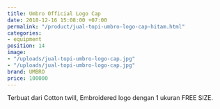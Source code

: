 ```yaml
---
title: Umbro Official Logo Cap
date: 2018-12-16 15:08:00 +07:00
permalink: "/product/jual-topi-umbro-logo-cap-hitam.html"
categories:
- equipment
position: 14
image:
- "/uploads/jual-topi-umbro-logo-cap.jpg"
- "/uploads/jual-topi-umbro-logo-cap.jpg"
brand: UMBRO
price: 100000
---
```


Terbuat dari Cotton twill, Embroidered logo dengan 1 ukuran FREE SIZE.

